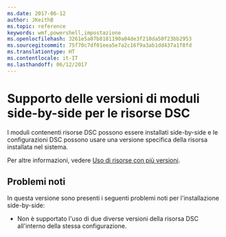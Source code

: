 ```yaml
---
ms.date: 2017-06-12
author: JKeithB
ms.topic: reference
keywords: wmf,powershell,impostazione
ms.openlocfilehash: 3261e5a07b8181190a04de3f210da50f23bb2953
ms.sourcegitcommit: 75f70c7df01eea5e7a2c16f9a3ab1dd437a1f8fd
ms.translationtype: HT
ms.contentlocale: it-IT
ms.lasthandoff: 06/12/2017
---
```

<a id="side-by-side-module-versioning-support-for-dsc-resources" class="xliff"></a>
# Supporto delle versioni di moduli side-by-side per le risorse DSC

I moduli contenenti risorse DSC possono essere installati side-by-side e le configurazioni DSC possono usare una versione specifica della risorsa installata nel sistema.

Per altre informazioni, vedere [Uso di risorse con più versioni](https://msdn.microsoft.com/powershell/dsc/sxsresource).

<a id="known-issues" class="xliff"></a>
## Problemi noti

In questa versione sono presenti i seguenti problemi noti per l'installazione side-by-side:

-   Non è supportato l'uso di due diverse versioni della risorsa DSC all'interno della stessa configurazione.

